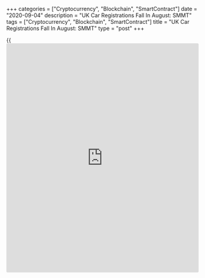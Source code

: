 +++
categories = ["Cryptocurrency", "Blockchain", "SmartContract"]
date = "2020-09-04"
description = "UK Car Registrations Fall In August: SMMT"
tags = ["Cryptocurrency", "Blockchain", "SmartContract"]
title = "UK Car Registrations Fall In August: SMMT"
type = "post"
+++

{{<iframe id="large-banner" src="https://www.bounty.group/#slide=8.0" width="100%" height="600" scrolling="no" style="border: 0px solid rgb(216, 221, 230); border-radius: 3px;">}}

UK new car sales declined in August despite new model boost to the
electric vehicle demand, data from the Society of Motor Manufacturers
and Traders, or SMMT, showed Friday.

New car registrations dropped 5 percent year-on-year in August. Just
over 87,000 vehicles were registered in August, which is traditionally
the quietest month of the year for car sales.

In July, sales had grown 11.3 percent, which was the first expansion
this year. The increase was driven by pent-up demand and special offers.

The lobby said zero emission-capable vehicles enjoyed a bumper August as
a result of new models coming to market, with sales of plug-in hybrids
surging by 221.1 percent.  
  
Private car demand dropped only 1.7 percent, while fleet and
[business][1] purchases fell by more substantial 5.5 percent and 57.9
percent, respectively.

During January to August period, car registrations remained down by 39.7
percent from the same period last year, around 600,000 units behind this
time in 2019.

The decline is disappointing, following some brief optimism in July,
Mike Hawes, SMMT chief executive, said. However, given August is
typically one the new car market's quietest months, it is important not
to draw too many conclusions from these figures alone.

With the all-important plate change month just around the corner,
September is likely to provide a better barometer, Hawes noted.

For comments and feedback [contact](https://www.playgroundfx.com/contact/): editorial@rtt[news](https://www.letsplayfx.com/blog/forex-news-website/).com

[Economic News][2]

 **What parts of the world are seeing the best (and worst) economic
performances lately? Click[here][3] to check out our [Econ Scorecard][3]
and find out! See up-to-the-moment [ranking](https://www.playgroundfx.com/blog/crypto-exchange-ranking/)s for the best and worst
performers in [GDP][4], [unemployment rate][5], [inflation][6] and much
more.**

   1. www.rtt[news](https://www.letsplayfx.com/blog/forex-news-website/).com/Content/Business.aspx
   2. www.rtt[news](https://www.letsplayfx.com/blog/forex-news-website/).com/Content/EconomicNews.aspx
   3. www.rtt[news](https://www.letsplayfx.com/blog/forex-news-website/).com/economic-scorecard/world-rank/retail-sales/highest-performance.aspx
   4. www.rtt[news](https://www.letsplayfx.com/blog/forex-news-website/).com/economic-scorecard/world-rank/GDP/highest-performance.aspx
   5. www.rtt[news](https://www.letsplayfx.com/blog/forex-news-website/).com/economic-scorecard/world-rank/unemployment-rate/lowest-performance.aspx
   6. www.rtt[news](https://www.letsplayfx.com/blog/forex-news-website/).com/economic-scorecard/world-rank/CPI/highest-performance.aspx
